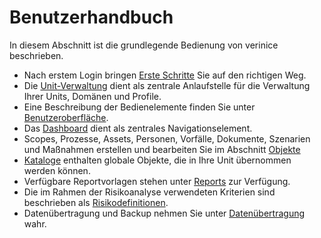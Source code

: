 # Benutzerhandbuch

In diesem Abschnitt ist die grundlegende Bedienung von verinice beschrieben.

* Nach erstem Login bringen [Erste Schritte](welcome) Sie auf den richtigen Weg.
* Die [Unit-Verwaltung](unit-management) dient als zentrale Anlaufstelle für die Verwaltung Ihrer Units, Domänen und Profile.
* Eine Beschreibung der Bedienelemente finden Sie unter [Benutzeroberfläche](user-interface).
* Das [Dashboard](user-interface#dashboard) dient als zentrales Navigationselement.
* Scopes, Prozesse, Assets, Personen, Vorfälle, Dokumente, Szenarien und Maßnahmen erstellen und bearbeiten Sie im Abschnitt [Objekte](objects)
* [Kataloge](catalogs) enthalten globale Objekte, die in Ihre Unit übernommen werden können.
* Verfügbare Reportvorlagen stehen unter [Reports](reports) zur Verfügung.
* Die im Rahmen der Risikoanalyse verwendeten Kriterien sind beschrieben als [Risikodefinitionen](risk-definition).
* Datenübertragung und Backup nehmen Sie unter [Datenübertragung](data-transfer) wahr.

